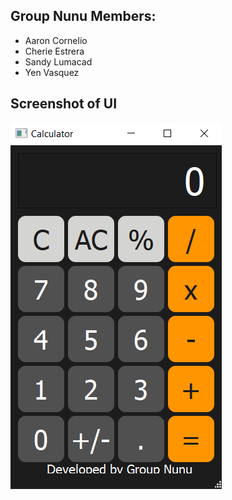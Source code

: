 ## Group Nunu Members:

- Aaron Cornelio
- Cherie Estrera
- Sandy Lumacad
- Yen Vasquez

## Screenshot of UI

![alt text](image.png)
